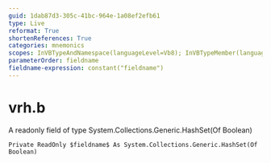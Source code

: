 ```yaml
---
guid: 1dab87d3-305c-41bc-964e-1a08ef2efb61
type: Live
reformat: True
shortenReferences: True
categories: mnemonics
scopes: InVBTypeAndNamespace(languageLevel=Vb8); InVBTypeMember(languageLevel=Vb8)
parameterOrder: fieldname
fieldname-expression: constant("fieldname")
---
```


# vrh.b

A readonly field of type System.Collections.Generic.HashSet(Of Boolean)

```
Private ReadOnly $fieldname$ As System.Collections.Generic.HashSet(Of Boolean)
```
